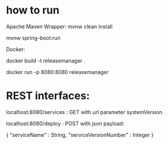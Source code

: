 # how to run
Apache Maven Wrapper: 
mvnw clean install

mvnw spring-boot:run

Docker:

docker build -t releasemanager .

docker run -p 8080:8080 releasemanager

# REST interfaces: 
localhost:8080/services : GET with url parameter systemVersion

localhost:8080/deploy : POST with json payload:

{
    "serviceName" : String,
    "serviceVersionNumber" : Integer
}
